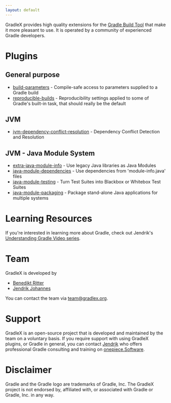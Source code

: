 ```yaml
---
layout: default
---
```


GradleX provides high quality extensions for the [Gradle Build Tool](https://gradle.org) that make it more pleasant to use.
It is operated by a community of experienced Gradle developers.

# Plugins

## General purpose

- [build-parameters](https://github.com/gradlex-org/build-parameters) - Compile-safe access to parameters supplied to a Gradle build
- [reproducible-builds](https://github.com/gradlex-org/reproducible-builds) - Reproducibility settings applied to some of Gradle's built-in task, that should really be the default

## JVM

- [jvm-dependency-conflict-resolution](https://github.com/gradlex-org/jvm-dependency-conflict-resolution) - Dependency Conflict Detection and Resolution

## JVM - Java Module System

- [extra-java-module-info](https://github.com/gradlex-org/extra-java-module-info) - Use legacy Java libraries as Java Modules
- [java-module-dependencies](https://github.com/gradlex-org/java-module-dependencies) - Use dependencies from 'module-info.java' files
- [java-module-testing](https://github.com/gradlex-org/java-module-testing) - Turn Test Suites into Blackbox or Whitebox Test Suites
- [java-module-packaging](https://github.com/gradlex-org/java-module-packaging) - Package stand-alone Java applications for multiple systems

# Learning Resources

If you're interested in learning more about Gradle, check out Jendrik's [Understanding Gradle Video series](https://www.youtube.com/playlist?list=PLWQK2ZdV4Yl2k2OmC_gsjDpdIBTN0qqkE).

# Team

GradleX is developed by

- [Benedikt Ritter](https://github.com/britter)
- [Jendrik Johannes](https://github.com/jjohannes)

You can contact the team via [team@gradlex.org](mailto:team@gradlex.org).

# Support

GradleX is an open-source project that is developed and maintained by the team on a voluntary basis.
If you require support with using GradleX plugins, or Gradle in general, you can contact [Jendrik](mailto:jendrik@gradlex.org) who offers professional Gradle consulting and training on [onepiece.Software](https://onepiece.software).

# Disclaimer

Gradle and the Gradle logo are trademarks of Gradle, Inc.
The GradleX project is not endorsed by, affiliated with, or associated with Gradle or Gradle, Inc. in any way.
